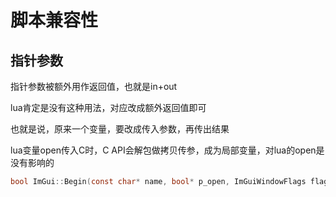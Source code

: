 # 脚本兼容性

## 指针参数

指针参数被额外用作返回值，也就是in+out

lua肯定是没有这种用法，对应改成额外返回值即可

也就是说，原来一个变量，要改成传入参数，再传出结果

lua变量open传入C时，C API会解包做拷贝传参，成为局部变量，对lua的open是没有影响的

```c
bool ImGui::Begin(const char* name, bool* p_open, ImGuiWindowFlags flags)
```